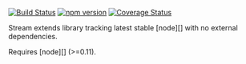 [![Build Status](https://travis-ci.org/tmpfs/through3.svg)](https://travis-ci.org/tmpfs/through3)
[![npm version](http://img.shields.io/npm/v/through3.svg)](https://npmjs.org/package/through3)
[![Coverage Status](https://coveralls.io/repos/tmpfs/through3/badge.svg?branch=master&service=github&v=1)](https://coveralls.io/github/tmpfs/through3?branch=master)

Stream extends library tracking latest stable [node][] with no external dependencies.

Requires [node][] (>=0.11).
